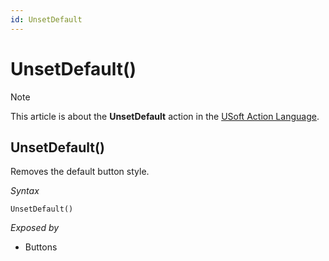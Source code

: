 ```yaml
---
id: UnsetDefault
---
```


# UnsetDefault()



> [!NOTE]
> This article is about the **UnsetDefault** action in the [USoft Action Language](/docs/Task_flow/Action_Language_reference/USoft_Action_Language.md).

## **UnsetDefault()**

Removes the default button style.

*Syntax*

```
UnsetDefault()
```

*Exposed by*

- Buttons
